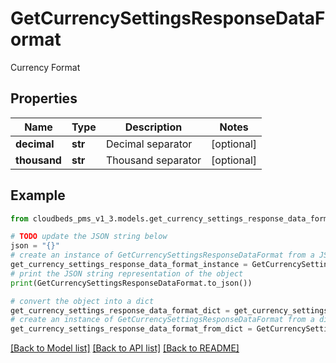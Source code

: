 # GetCurrencySettingsResponseDataFormat

Currency Format

## Properties

Name | Type | Description | Notes
------------ | ------------- | ------------- | -------------
**decimal** | **str** | Decimal separator | [optional] 
**thousand** | **str** | Thousand separator | [optional] 

## Example

```python
from cloudbeds_pms_v1_3.models.get_currency_settings_response_data_format import GetCurrencySettingsResponseDataFormat

# TODO update the JSON string below
json = "{}"
# create an instance of GetCurrencySettingsResponseDataFormat from a JSON string
get_currency_settings_response_data_format_instance = GetCurrencySettingsResponseDataFormat.from_json(json)
# print the JSON string representation of the object
print(GetCurrencySettingsResponseDataFormat.to_json())

# convert the object into a dict
get_currency_settings_response_data_format_dict = get_currency_settings_response_data_format_instance.to_dict()
# create an instance of GetCurrencySettingsResponseDataFormat from a dict
get_currency_settings_response_data_format_from_dict = GetCurrencySettingsResponseDataFormat.from_dict(get_currency_settings_response_data_format_dict)
```
[[Back to Model list]](../README.md#documentation-for-models) [[Back to API list]](../README.md#documentation-for-api-endpoints) [[Back to README]](../README.md)


